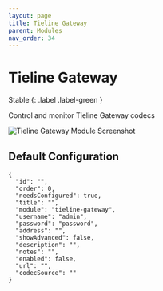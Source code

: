 ```yaml
---
layout: page
title: Tieline Gateway
parent: Modules
nav_order: 34
---
```


# Tieline Gateway

Stable
{: .label .label-green }

Control and monitor Tieline Gateway codecs

![Tieline Gateway Module Screenshot](/bug/assets/images/screenshots/module-tieline-gateway.png)

## Default Configuration

```
{
  "id": "",
  "order": 0,
  "needsConfigured": true,
  "title": "",
  "module": "tieline-gateway",
  "username": "admin",
  "password": "password",
  "address": "",
  "showAdvanced": false,
  "description": "",
  "notes": "",
  "enabled": false,
  "url": "",
  "codecSource": ""
}
```
